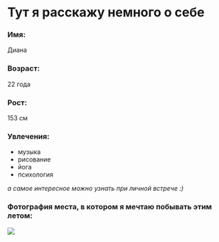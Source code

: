 # Тут я расскажу немного о себе
### Имя:
Диана
### Возраст:
22 года
### Рост:
153 см
### Увлечения:
- музыка
- рисование
- йога
- психология

_а самое интересное можно узнать при личной встрече :)_
### Фотография места, в котором я мечтаю побывать этим летом:
![](https://ee-travel.ru/uploads/images/IN27.jpg) 
